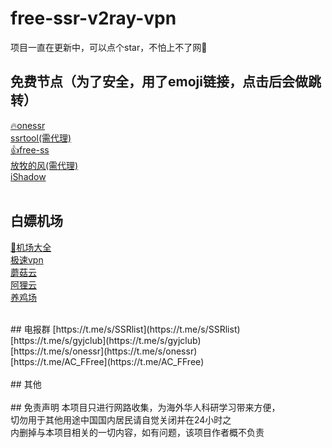 # free-ssr-v2ray-vpn

项目一直在更新中，可以点个star，不怕上不了网🚀

## 免费节点（为了安全，用了emoji链接，点击后会做跳转）
[🔥onessr](http://🏈🌙👇🌊🐵🐝☠♥.🍕💩.ws)<br>
[ssrtool(需代理)](http://🤠🥖🐟🐔🍇🐶🍇🐈.🍕💩.ws)<br>
[👍free-ss](http://🍋🖕✊🎮🍑💯🐏🥑.🍕💩.ws)<br>
[放牧的风(需代理)](http://👆🎩🍝🏳🎾🌂🐪🍪.🍕💩.ws)<br>
[iShadow](http://🐏🐘🌯🍌🌾🍻🐙🎸.🍕💩.ws)
<br><br>
## 白嫖机场
[🙋机场大全](http://🥞🥖🐋🍓🎷⚾🥑🐻.🍕💩.ws)<br>
[极速vpn](http://🧀⛺🐌🎁🐁♠🏄🎪.🍕💩.ws)<br>
[蘑菇云](http://🐩🐹🐥💣🐶🍵🦇👉.🍕💩.ws)<br>
[阿狸云](http://🍕👑🍍🚣🐤🎡⌚🐹.🍕💩.ws)<br>
[养鸡场](http://👆🕶🤢🐐🦐⭕⛺🌎.🍕💩.ws)<br>

<br>
## 电报群
[https://t.me/s/SSRlist](https://t.me/s/SSRlist)<br>
[https://t.me/s/gyjclub](https://t.me/s/gyjclub)<br>
[https://t.me/s/onessr](https://t.me/s/onessr)<br>
[https://t.me/AC_FFree](https://t.me/AC_FFree)<br>
<br>
## 其他
<br><br>
## 免责声明
本项目只进行网路收集，为海外华人科研学习带来方便，<br>
切勿用于其他用途中国国内居民请自觉关闭并在24小时之<br>
内删掉与本项目相关的一切内容，如有问题，该项目作者概不负责
